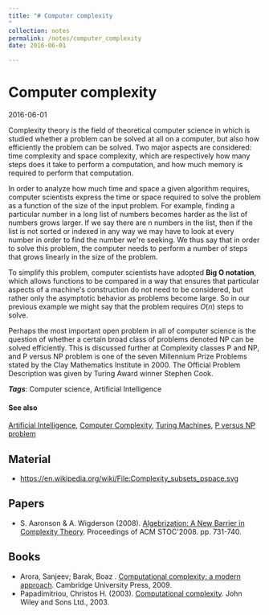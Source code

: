 ```yaml
---
title: "# Computer complexity
"
collection: notes
permalink: /notes/computer_complexity
date: 2016-06-01

---
```


# Computer complexity

2016-06-01

Complexity theory is the field of theoretical computer science in which is studied whether a problem can be solved at all on a computer, but also how efficiently the problem can be solved. Two major aspects are considered: time complexity and space complexity, which are respectively how many steps does it take to perform a computation, and how much memory is required to perform that computation.

In order to analyze how much time and space a given algorithm requires, computer scientists express the time or space required to solve the problem as a function of the size of the input problem. For example, finding a particular number in a long list of numbers becomes harder as the list of numbers grows larger. If we say there are n numbers in the list, then if the list is not sorted or indexed in any way we may have to look at every number in order to find the number we're seeking. We thus say that in order to solve this problem, the computer needs to perform a number of steps that grows linearly in the size of the problem.

To simplify this problem, computer scientists have adopted **Big O notation**, which allows functions to be compared in a way that ensures that particular aspects of a machine's construction do not need to be considered, but rather only the asymptotic behavior as problems become large. So in our previous example we might say that the problem requires ${\displaystyle O(n)}$ steps to solve.

Perhaps the most important open problem in all of computer science is the question of whether a certain broad class of problems denoted NP can be solved efficiently. This is discussed further at Complexity classes P and NP, and P versus NP problem is one of the seven Millennium Prize Problems stated by the Clay Mathematics Institute in 2000. The Official Problem Description was given by Turing Award winner Stephen Cook.

***Tags***: Computer science, Artificial Intelligence

#### See also
[Artificial Intelligence](/notes/artificial_intelligence), [Computer Complexity](/notes/computer_complexity), [Turing Machines](/notes/turing_machines), [P versus NP problem](/notes/p_versus_np_problem)

## Material
* https://en.wikipedia.org/wiki/File:Complexity_subsets_pspace.svg

## Papers
* S. Aaronson & A. Wigderson (2008). [Algebrization: A New Barrier in Complexity Theory](http://www.scottaaronson.com/papers/alg.pdf). Proceedings of ACM STOC'2008. pp. 731-740.

## Books
* Arora, Sanjeev; Barak, Boaz . [Computational complexity: a modern approach](https://www.goodreads.com/book/show/6535065-computational-complexity). Cambridge University Press, 2009.
* Papadimitriou, Christos H. (2003). [Computational complexity](https://www.goodreads.com/book/show/138562.Computational_Complexity). John Wiley and Sons Ltd., 2003.


